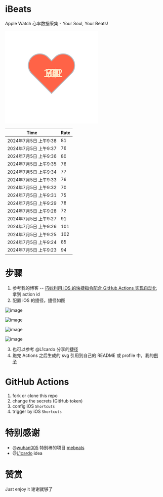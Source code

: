 # iBeats
Apple Watch 心率数据采集 - Your Soul, Your Beats!

![](./files/heart.svg)

<!--START_SECTION:my_heart_rate-->
| Time | Rate | 
 | ---- | ---- | 
| 2024年7月5日 上午9:38 | 81 |
| 2024年7月5日 上午9:37 | 76 |
| 2024年7月5日 上午9:36 | 80 |
| 2024年7月5日 上午9:35 | 76 |
| 2024年7月5日 上午9:34 | 77 |
| 2024年7月5日 上午9:33 | 76 |
| 2024年7月5日 上午9:32 | 70 |
| 2024年7月5日 上午9:31 | 75 |
| 2024年7月5日 上午9:29 | 78 |
| 2024年7月5日 上午9:28 | 72 |
| 2024年7月5日 上午9:27 | 91 |
| 2024年7月5日 上午9:26 | 101 |
| 2024年7月5日 上午9:25 | 102 |
| 2024年7月5日 上午9:24 | 85 |
| 2024年7月5日 上午9:23 | 94 |

<!--END_SECTION:my_heart_rate-->

# 步骤
1. 参考我的博客 -- [巧妙利用 iOS 的快捷指令配合 GitHub Actions 实现自动化](https://github.com/yihong0618/gitblog/issues/198) 拿到 action id
2. 配置 iOS 的捷径，捷径如图

![image](https://user-images.githubusercontent.com/15976103/122154218-0db0b480-ce97-11eb-93bb-5aec07c558dc.png)

![image](https://user-images.githubusercontent.com/15976103/122154236-186b4980-ce97-11eb-8e4b-70551a0391ae.png)

![image](https://user-images.githubusercontent.com/15976103/122154268-2d47dd00-ce97-11eb-902e-3acf292265a9.png)

![image](https://user-images.githubusercontent.com/15976103/122174055-fa144680-ceb4-11eb-9be2-3eb83cd516f7.png)

3. 也可以参考 @L1cardo 分享的[捷径](https://www.icloud.com/shortcuts/6ab6047b459c41ad822ad6b94b1c03d4)
4. 跑完 Actions 之后生成的 svg 引用到自己的 README 或 profile 中，我的[例子](https://github.com/yihong0618) 

# GitHub Actions

1. fork or clone this repo
2. change the secrets (GitHub token)
3. config iOS `Shortcuts` 
4. trigger by iOS `Shortcuts`

# 特别感谢
- @[wuhan005](https://github.com/wuhan005) 特别棒的项目 [mebeats](https://github.com/wuhan005/mebeats)
- @[L1cardo](https://github.com/L1cardo) idea

# 赞赏
Just enjoy it
谢谢就够了
